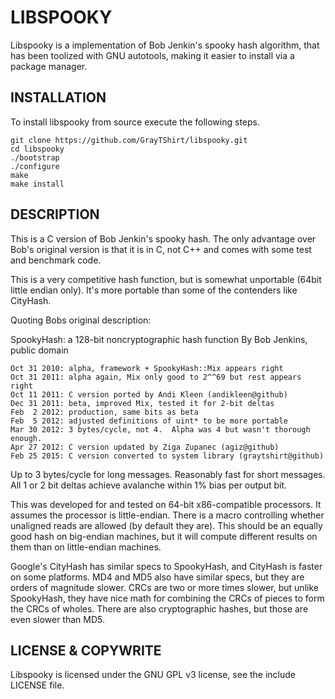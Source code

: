 LIBSPOOKY
=========

Libspooky is a implementation of Bob Jenkin's spooky hash algorithm,
that has been toolized with GNU autotools, making it easier to install
via a package manager.

INSTALLATION
------------

To install libspooky from source execute the following steps.

	git clone https://github.com/GrayTShirt/libspooky.git
	cd libspooky
	./bootstrap
	./configure
	make
	make install


DESCRIPTION
-----------

This is a C version of Bob Jenkin's spooky hash. The only advantage over
Bob's original version is that it is in C, not C++ and comes with
some test and benchmark code.

This is a very competitive hash function, but is somewhat unportable
(64bit little endian only). It's more portable than some of the 
contenders like CityHash.

Quoting Bobs original description:

SpookyHash: a 128-bit noncryptographic hash function
By Bob Jenkins, public domain

	Oct 31 2010: alpha, framework + SpookyHash::Mix appears right
	Oct 31 2011: alpha again, Mix only good to 2^^69 but rest appears right
	Oct 11 2011: C version ported by Andi Kleen (andikleen@github)
	Dec 31 2011: beta, improved Mix, tested it for 2-bit deltas
	Feb  2 2012: production, same bits as beta
	Feb  5 2012: adjusted definitions of uint* to be more portable
	Mar 30 2012: 3 bytes/cycle, not 4.  Alpha was 4 but wasn't thorough enough.
	Apr 27 2012: C version updated by Ziga Zupanec (agiz@github)
	Feb 25 2015: C version converted to system library (graytshirt@github)

Up to 3 bytes/cycle for long messages.  Reasonably fast for short messages.
All 1 or 2 bit deltas achieve avalanche within 1% bias per output bit.

This was developed for and tested on 64-bit x86-compatible processors.
It assumes the processor is little-endian.  There is a macro
controlling whether unaligned reads are allowed (by default they are).
This should be an equally good hash on big-endian machines, but it will
compute different results on them than on little-endian machines.

Google's CityHash has similar specs to SpookyHash, and CityHash is faster
on some platforms.  MD4 and MD5 also have similar specs, but they are orders
of magnitude slower.  CRCs are two or more times slower, but unlike 
SpookyHash, they have nice math for combining the CRCs of pieces to form 
the CRCs of wholes.  There are also cryptographic hashes, but those are even 
slower than MD5.

LICENSE & COPYWRITE
-------------------

Libspooky is licensed under the GNU GPL v3 license, see the include LICENSE file.
